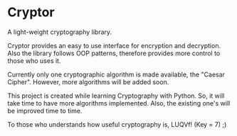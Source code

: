 # Cryptor
A light-weight cryptography library.

Cryptor provides an easy to use interface for encryption and decryption. Also the library follows OOP patterns, therefore provides more control to those who uses it.

Currently only one cryptographic algorithm is made available, the "Caesar Cipher". However, more algorithms will be added soon.

This project is created while learning Cryptography with Python. So, it will take time to have more algorithms implemented. Also, the existing one's will be improved time to time.

To those who understands how useful cryptography is,
LUQVf! (Key = 7) ;)
